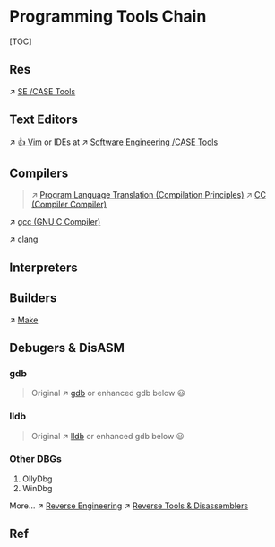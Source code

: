 # Programming Tools Chain

[TOC]



## Res
↗ [SE /CASE Tools](../../../Software%20Engineering/CASE%20Tools/CASE%20Tools.md)



## Text Editors
↗ [👍 Vim](Text%20Editors/Vim/👍%20Vim.md)
or IDEs at ↗ [Software Engineering /CASE Tools](../../../Software%20Engineering/CASE%20Tools/CASE%20Tools.md)



## Compilers
> ↗ [Program Language Translation (Compilation Principles)](../🛤️%20Program%20Execution/🚮%20Program%20Language%20Translation%20(Compilation%20Principles)/Program%20Language%20Translation%20(Compilation%20Principles).md)
> ↗ [CC (Compiler Compiler)](CC%20(Compiler%20Compiler)/CC%20(Compiler%20Compiler).md)


↗ [gcc (GNU C Compiler)](🚠%20Runtimes%20&%20SDKs/🐐%20GCC%20(The%20GNU%20Compiler%20Collection)/gcc%20(GNU%20C%20Compiler)/gcc%20(GNU%20C%20Compiler).md)

↗ [clang](🚠%20Runtimes%20&%20SDKs/🦅%20LLVM/clang.md)



## Interpreters



## Builders
↗ [Make](Project%20Builder%20&%20Manager/General%20Builders/Make.md)



## Debugers & DisASM
### gdb
> Original ↗ [gdb](🚠%20Runtimes%20&%20SDKs/🐐%20GCC%20(The%20GNU%20Compiler%20Collection)/gdb/gdb.md) or enhanced gdb below 😃


### lldb
> Original ↗ [lldb](🚠%20Runtimes%20&%20SDKs/🦅%20LLVM/lldb/lldb.md) or enhanced gdb below 😃


### Other DBGs
1. OllyDbg
2. WinDbg


More...
↗ [Reverse Engineering](../../../CyberSecurity/🥇%20Best%20Practice/🦍%20Reverse%20Engineering/Reverse%20Engineering.md)
↗ [Reverse Tools & Disassemblers](../../../CyberSecurity/☠️%20Kill%20Chain/Reverse%20Tools%20&%20Disassemblers/Reverse%20Tools%20&%20Disassemblers.md)



## Ref

